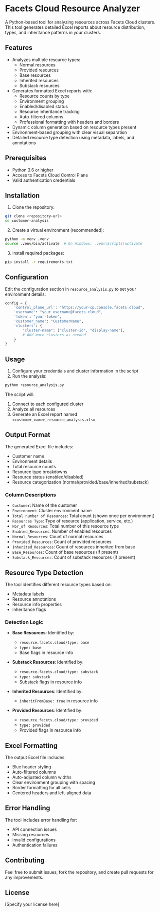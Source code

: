 # Facets Cloud Resource Analyzer

A Python-based tool for analyzing resources across Facets Cloud clusters. This tool generates detailed Excel reports about resource distribution, types, and inheritance patterns in your clusters.

## Features

- Analyzes multiple resource types:
  - Normal resources
  - Provided resources
  - Base resources
  - Inherited resources
  - Substack resources
- Generates formatted Excel reports with:
  - Resource counts by type
  - Environment grouping
  - Enabled/disabled status
  - Resource inheritance tracking
  - Auto-filtered columns
  - Professional formatting with headers and borders
- Dynamic column generation based on resource types present
- Environment-based grouping with clear visual separation
- Detailed resource type detection using metadata, labels, and annotations

## Prerequisites

- Python 3.6 or higher
- Access to Facets Cloud Control Plane
- Valid authentication credentials

## Installation

1. Clone the repository:
```bash
git clone <repository-url>
cd customer-analysis
```

2. Create a virtual environment (recommended):
```bash
python -m venv .venv
source .venv/bin/activate  # On Windows: .venv\Scripts\activate
```

3. Install required packages:
```bash
pip install -r requirements.txt
```

## Configuration

Edit the configuration section in `resource_analysis.py` to set your environment details:

```python
config = {
    'control_plane_url': "https://your-cp.console.facets.cloud",
    'username': "your.username@facets.cloud",
    'token': "your-token",
    'customer_name': "CustomerName",
    'clusters': {
        "cluster-name": ("cluster-id", "display-name"),
        # Add more clusters as needed
    }
}
```

## Usage

1. Configure your credentials and cluster information in the script
2. Run the analysis:
```bash
python resource_analysis.py
```

The script will:
1. Connect to each configured cluster
2. Analyze all resources
3. Generate an Excel report named `<customer_name>_resource_analysis.xlsx`

## Output Format

The generated Excel file includes:
- Customer name
- Environment details
- Total resource counts
- Resource type breakdowns
- Resource status (enabled/disabled)
- Resource categorization (normal/provided/base/inherited/substack)

### Column Descriptions

- `Customer`: Name of the customer
- `Environment`: Cluster environment name
- `Total number of Resources`: Total count (shown once per environment)
- `Resources Type`: Type of resource (application, service, etc.)
- `Nor_of Resources`: Total number of this resource type
- `Enabled_Resources`: Number of enabled resources
- `Normal_Resources`: Count of normal resources
- `Provided_Resources`: Count of provided resources
- `Inherited_Resources`: Count of resources inherited from base
- `Base_Resources`: Count of base resources (if present)
- `Substack_Resources`: Count of substack resources (if present)

## Resource Type Detection

The tool identifies different resource types based on:
- Metadata labels
- Resource annotations
- Resource info properties
- Inheritance flags

### Detection Logic

- **Base Resources**: Identified by:
  - `resource.facets.cloud/type: base`
  - `type: base`
  - Base flags in resource info

- **Substack Resources**: Identified by:
  - `resource.facets.cloud/type: substack`
  - `type: substack`
  - Substack flags in resource info

- **Inherited Resources**: Identified by:
  - `inheritFromBase: true` in resource info

- **Provided Resources**: Identified by:
  - `resource.facets.cloud/type: provided`
  - `type: provided`
  - Provided flags in resource info

## Excel Formatting

The output Excel file includes:
- Blue header styling
- Auto-filtered columns
- Auto-adjusted column widths
- Clear environment grouping with spacing
- Border formatting for all cells
- Centered headers and left-aligned data

## Error Handling

The tool includes error handling for:
- API connection issues
- Missing resources
- Invalid configurations
- Authentication failures

## Contributing

Feel free to submit issues, fork the repository, and create pull requests for any improvements.

## License

[Specify your license here]
